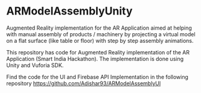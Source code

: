 # ARModelAssemblyUnity
Augmented Reality implementation for the 
AR Application aimed at helping with manual assembly
of products / machinery by projecting a virtual model on a flat surface
(like table or floor) with step by step assembly animations.

This repository has code for Augmented Reality implementation
of the AR Application (Smart India Hackathon).
The implementation is done using Unity and Vuforia SDK.

Find the code for the UI and Firebase API Implementation in the following repository
https://github.com/Adishar93/ARModelAssemblyUI
